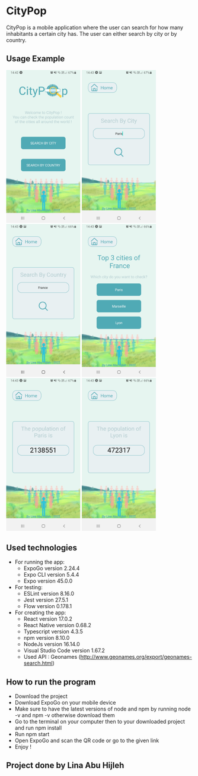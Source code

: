 # CityPop

CityPop is a mobile application where the user can search for how many inhabitants a certain city has. The user can either search by city or by country.

## Usage Example

<img src="Screenshots/homepage.jpg" width="200"> <img src="Screenshots/searchbycity.jpg" width="200"> <img src="Screenshots/searchbycountry.jpg" width="200">
<img src="Screenshots/topcities.jpg" width="200">
<img src="Screenshots/citypop.jpg" width="200">
<img src="Screenshots/countrypop.jpg" width="200">

## Used technologies

- For running the app:
   - ExpoGo version 2.24.4
   - Expo CLI version 5.4.4
   - Expo version 45.0.0
- For testing: 
   - ESLint version 8.16.0
   - Jest version 27.5.1
   - Flow version 0.178.1
- For creating the app: 
   - React version 17.0.2
   - React Native version 0.68.2
   - Typescript version 4.3.5
   - npm version 8.10.0
   - NodeJs version 16.14.0
   - Visual Studio Code version 1.67.2
   - Used API : Geonames (http://www.geonames.org/export/geonames-search.html)

## How to run the program

- Download the project
- Download ExpoGo on your mobile device
- Make sure to have the latest versions of node and npm by running node -v and npm -v otherwise download them
- Go to the terminal on your computer then to your downloaded project and run npm install
- Run npm start
- Open ExpoGo and scan the QR code or go to the given link
- Enjoy !

## Project done by Lina Abu Hijleh
 
